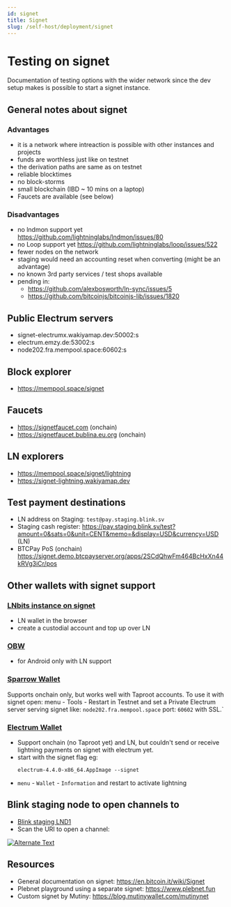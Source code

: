```yaml
---
id: signet
title: Signet
slug: /self-host/deployment/signet
---
```


# Testing on signet

Documentation of testing options with the wider network since the dev setup makes is possible to start a signet instance.

## General notes about signet
### Advantages
- it is a network where intreaction is possible with other instances and projects
- funds are worthless just like on testnet
- the derivation paths are same as on testnet
- reliable blocktimes
- no block-storms
- small blockchain (IBD ~ 10 mins on a laptop)
- Faucets are available (see below)

### Disadvantages
- no lndmon support yet https://github.com/lightninglabs/lndmon/issues/80
- no Loop support yet https://github.com/lightninglabs/loop/issues/522
- fewer nodes on the network
- staging would need an accounting reset when converting (might be an advantage)
- no known 3rd party services / test shops available
- pending in:
  - https://github.com/alexbosworth/ln-sync/issues/5
  - https://github.com/bitcoinjs/bitcoinjs-lib/issues/1820

## Public Electrum servers
* signet-electrumx.wakiyamap.dev:50002:s
* electrum.emzy.de:53002:s
* node202.fra.mempool.space:60602:s

## Block explorer
* https://mempool.space/signet

## Faucets
- https://signetfaucet.com (onchain)
- https://signetfaucet.bublina.eu.org (onchain)

## LN explorers
- https://mempool.space/signet/lightning
- https://signet-lightning.wakiyamap.dev

## Test payment destinations
* LN address on Staging: `test@pay.staging.blink.sv`
* Staging cash register: https://pay.staging.blink.sv/test?amount=0&sats=0&unit=CENT&memo=&display=USD&currency=USD (LN)
* BTCPay PoS (onchain) https://signet.demo.btcpayserver.org/apps/2SCdQhwFm464BcHxXn44kRVg3iCr/pos

## Other wallets with signet support

### [LNbits instance on signet](https://signet.laisee.org/)
* LN wallet in the browser
* create a custodial account and top up over LN

### [OBW](https://github.com/nbd-wtf/obw/releases/)
* for Android only with LN support

### [Sparrow Wallet](https://sparrowwallet.com/download/)
Supports onchain only, but works well with Taproot accounts. To use it with signet open:
 menu - Tools - Restart  in Testnet and set a Private Electrum server serving signet like: `node202.fra.mempool.space` port: `60602` with SSL.`

### [Electrum Wallet](https://electrum.org/#download)
* Support onchain (no Taproot yet) and LN, but couldn't send or receive lightning payments on signet with electrum yet.
* start with the signet flag eg:
    ```
    electrum-4.4.0-x86_64.AppImage --signet
    ```
* `menu` - `Wallet` - `Information` and restart to activate lightning

## Blink staging node to open channels to
* [Blink staging LND1](https://mempool.space/signet/lightning/node/024e679c1a77143029b806f396f935fa6cd0744970f412667adfc75edbbab54d7a)
* Scan the URI to open a channel:

[![Alternate Text](https://user-images.githubusercontent.com/43343391/200599602-093133de-4d40-4ab3-9ed6-4f4af1d4527c.png)](https://mempool.space/signet/lightning/node/024e679c1a77143029b806f396f935fa6cd0744970f412667adfc75edbbab54d7a)


## Resources
* General documentation on signet: https://en.bitcoin.it/wiki/Signet
* Plebnet playground using a separate signet: https://www.plebnet.fun
* Custom signet by Mutiny: https://blog.mutinywallet.com/mutinynet
